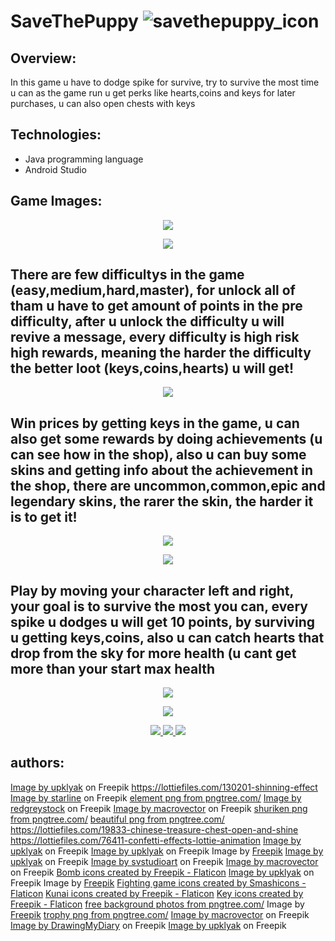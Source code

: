 # SaveThePuppy ![savethepuppy_icon](https://user-images.githubusercontent.com/117348272/225076385-9f3332dc-a862-46b1-95ae-aa5ec45c3b36.jpg)


## Overview:

In this game u have to dodge spike for survive, try to survive the most time u can as the game run u get perks like hearts,coins and keys for later purchases, u can also open chests with keys

## Technologies:
- Java programming language
- Android Studio

## Game Images:

<p align="center">
  <img src="https://user-images.githubusercontent.com/117348272/225074342-7dfc0817-9a96-4a2a-88b5-e0e1318560af.png">
</p>

<p align="center">
  <img src="https://user-images.githubusercontent.com/117348272/225014481-1002be44-d628-45b2-a60d-d96bbf4c4062.png">
</p>




<h2>There are few difficultys in the game (easy,medium,hard,master), for unlock all of tham u have to get amount of points in the pre difficulty, after u unlock the difficulty u will revive a message, every difficulty is high risk high rewards, meaning the harder the difficulty the better loot (keys,coins,hearts) u will get!</h2>

<p align="center">
  <img src="https://user-images.githubusercontent.com/117348272/225016071-6b6fcc09-37b4-4f24-b363-5cf450139630.png">
</p>


<h2>Win prices by getting keys in the game, u can also get some rewards by doing achievements (u can see how in the shop), also u can buy some skins and getting info about the achievement in the shop, there are uncommon,common,epic and legendary skins, the rarer the skin, the harder it is to get it!</h2>

<p align="center">
  <img src="https://user-images.githubusercontent.com/117348272/225018301-5c2e4596-07c7-4b75-877c-e10647ef0243.png">
</p>

<p align="center">
  <img src="https://user-images.githubusercontent.com/117348272/225035541-504af822-5803-4ed4-aa2f-7103ffa50b02.png">
</p>



<h2>Play by moving your character left and right, your goal is to survive the most you can, every spike u dodges u will get 10 points, by surviving u getting keys,coins, also u can catch hearts that drop from the sky for more health (u cant get more than your start max health</h2>

<p align="center">
  <img src="https://user-images.githubusercontent.com/117348272/225036046-f6539b3f-0d70-4a90-84fd-1ba8d8c38c38.png">
</p>
<p align="center">
  <img src="https://user-images.githubusercontent.com/117348272/225037264-bba9c85e-1f41-43d6-a507-430b7e1ea87b.png">
</p>

<p align="center">
<a href="https://www.youtube.com/@gilcohen8324/featured">
  <img src="https://user-images.githubusercontent.com/117348272/225037803-26a5fe7b-fbb4-4283-8d52-ba45d8b8a8ce.png">
   </a>
   
   <a href="https://www.facebook.com/profile.php?id=100001783674694">
  <img src="https://user-images.githubusercontent.com/117348272/225039274-ffdf4b3f-74e0-4379-9bc6-5219d99d21f5.png">
   </a>
   
   <a href="https://www.instagram.com/gilcohen55/?hl=en">
  <img src="https://user-images.githubusercontent.com/117348272/225040113-f8b28bad-44a6-41f5-9588-2bbc54e750f4.png">
   </a>
</p>

## authors:
<a href="https://www.freepik.com/free-vector/glass-color-rectangular-buttons-game_30761561.htm#query=game%20sign&position=37&from_view=search&track=ais">Image by upklyak</a> on Freepik
https://lottiefiles.com/130201-shinning-effect
<a href="https://www.freepik.com/free-vector/directional-arrows-set-many-colors-shapes_9727779.htm#query=arrow&position=16&from_view=search&track=sph">Image by starline</a> on Freepik
<a href='https://pngtree.com/so/element'>element png from pngtree.com/</a>
<a href="https://www.freepik.com/free-vector/cute-square-animal-faces-flat-style-funny-kids-collection-head-shape-pet-safari-farm-animals-zoo-elements-children-baby-colorful-avatars-icon-set-mobile-ui-game-application_25553247.htm#query=animal%20game&position=0&from_view=search&track=sph">Image by redgreystock</a> on Freepik
<a href="https://www.freepik.com/free-vector/computer-games-colorful-elements-cartoon-set_4282634.htm#query=pixel%20sky%20background&position=33&from_view=search&track=ais">Image by macrovector</a> on Freepik
<a href='https://pngtree.com/so/shuriken'>shuriken png from pngtree.com/</a>
<a href='https://pngtree.com/so/beautiful'>beautiful png from pngtree.com/</a>
https://lottiefiles.com/19833-chinese-treasure-chest-open-and-shine
https://lottiefiles.com/76411-confetti-effects-lottie-animation
<a href="https://www.freepik.com/free-vector/green-circle-buttons-icons-website-game_27041323.htm?query=game icons">Image by upklyak</a> on Freepik
<a href="https://www.freepik.com/free-vector/green-burst-sprites-game-animation_20684324.htm#query=game%20bombs&position=30&from_view=search&track=ais">Image by upklyak</a> on Freepik
Image by <a href="https://www.freepik.com/free-vector/set-bomb-explosion-effects_4903943.htm#page=5&query=game%20dynamite&position=38&from_view=search&track=ais">Freepik</a>
<a href="https://www.freepik.com/free-vector/cartoon-bomb-explosion-storyboard-smoke-clouds_26297399.htm#query=game%20bombs&position=1&from_view=search&track=ais">Image by upklyak</a> on Freepik
<a href="https://www.freepik.com/free-vector/top-view-bomb-explosion-icon-set-step-by-step-animation-with-boom-effect-black_14805799.htm#page=6&query=game%20dynamite&position=32&from_view=search&track=ais">Image by svstudioart</a> on Freepik
<a href="https://www.freepik.com/free-vector/explosion-animation-icon-set_4329561.htm#page=7&query=game%20dynamite&position=44&from_view=search&track=ais">Image by macrovector</a> on Freepik
<a href="https://www.flaticon.com/free-icons/bomb" title="bomb icons">Bomb icons created by Freepik - Flaticon</a>
<a href="https://www.freepik.com/free-vector/game-icons-with-signs-key-playing-cards-money_26689359.htm#query=game%20funny%20objects&position=49&from_view=search&track=ais">Image by upklyak</a> on Freepik
Image by <a href="https://www.freepik.com/free-vector/gradient-cartoon-game-icons_25559456.htm#query=game%20funny%20objects&position=8&from_view=search&track=ais">Freepik</a>
<a href="https://www.flaticon.com/free-icons/fighting-game" title="fighting game icons">Fighting game icons created by Smashicons - Flaticon</a>
<a href="https://www.flaticon.com/free-icons/kunai" title="kunai icons">Kunai icons created by Freepik - Flaticon</a>
<a href="https://www.flaticon.com/free-icons/key" title="key icons">Key icons created by Freepik - Flaticon</a>
 <a href='https://pngtree.com/free-backgrounds'>free background photos from pngtree.com/</a>
Image by <a href="https://www.freepik.com/free-vector/ancient-treasure-box-collection-with-flat-design_2768020.htm#page=6&query=coins&position=38&from_view=search&track=sph">Freepik</a>
<a href='https://pngtree.com/so/trophy'>trophy png from pngtree.com/</a>
<a href="https://www.freepik.com/free-vector/set-explosion-effect-cartoon-comic-style_11053545.htm#page=2&query=bomb%20effect&position=37&from_view=search&track=ais">Image by macrovector</a> on Freepik
<a href="https://www.freepik.com/free-vector/set-gold-silver-bronze-coins-isolated_14877887.htm#query=coins%20animation&position=9&from_view=search&track=ais">Image by DrawingMyDiary</a> on Freepik
<a href="https://www.freepik.com/free-vector/wooden-chest-with-open-closed-lid_12760694.htm#query=treasure%20chest%20for%20animation%20center&position=13&from_view=search&track=ais">Image by upklyak</a> on Freepik

